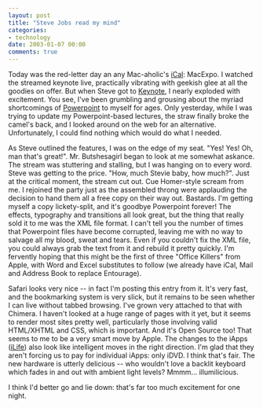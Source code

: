 ```yaml
---
layout: post
title: "Steve Jobs read my mind"
categories:
- technology
date: 2003-01-07 00:00
comments: true
---
```


<p>Today was the red-letter day an any Mac-aholic's <a href="http://www.apple.com/ical" title="iCal">iCal</a>: MacExpo. I watched the streamed keynote live, practically vibrating with geekish glee at all the goodies on offer. But when Steve got to <a href="http://www.apple.com/keynote" title="Keynote">Keynote</a>, I nearly exploded with excitement. You see, I've been grumbling and grousing about the myriad shortcomings of <a href="http://www.microsoft.com/mac/powerpointx/default.asp?navindex=s5" title="Powerpoint">Powerpoint</a> to myself for ages. Only yesterday, while I was trying to update my Powerpoint-based lectures, the straw finally broke the camel's back, and I looked around on the web for an alternative. Unfortunately, I could find nothing which would do what I needed.</p>

<p>As Steve outlined the features, I was on the edge of my seat. "Yes! Yes! Oh, man that's great!". Mr. Butshesagirl began to look at me somewhat askance. The stream was stuttering and stalling, but I was hanging on to every word. Steve was getting to the price. "How, much Stevie baby, how much?". Just at the critical moment, the stream cut out. Cue Homer-style scream from me. I rejoined the party just as the assembled throng were applauding the decision to hand them all a free copy on their way out. Bastards. I'm getting myself a copy lickety-split, and it's goodbye Powerpoint forever! The effects, typography and transitions all look great, but the thing that really sold it to me was the XML file format. I can't tell you the number of times that Powerpoint files have become corrupted, leaving me with no way to salvage all my blood, sweat and tears. Even if you couldn't fix the XML file, you could always grab the text from it and rebuild it pretty quickly. I'm fervently hoping that this might be the first of three "Office Killers" from Apple, with Word and Excel substitutes to follow (we already have iCal, Mail and Address Book to replace Entourage).</p>

<p>Safari looks very nice -- in fact I'm posting this entry from it. It's very fast, and the bookmarking system is very slick, but it remains to be seen whether I can live without tabbed browsing. I've grown very attached to that with Chimera. I haven't looked at a huge range of pages with it yet, but it seems to render most sites pretty well, particularly those involving valid HTML/XHTML and CSS, which is important. And it's Open Source too! That seems to me to be a very smart move by Apple. The changes to the iApps (<a href="http://www.apple.com/ilife" title="iLife">iLife</a>) also look like intelligent moves in the right direction. I'm glad that they aren't forcing us to pay for individual iApps: only iDVD. I think that's fair. The new hardware is utterly delicious -- who wouldn't love a backlit keyboard which fades in and out with ambient light levels? Mmmm... illumilicious.</p>

<p>I think I'd better go and lie down: that's far too much excitement for one night.</p>

